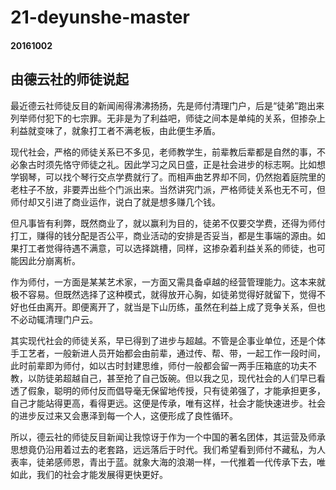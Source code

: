 21-deyunshe-master
==========
#### 20161002
## 由德云社的师徒说起

最近德云社师徒反目的新闻闹得沸沸扬扬，先是师付清理门户，后是“徒弟”跑出来列举师付犯下的七宗罪。无非是为了利益吧，师徒之间本是单纯的关系，但掺杂上利益就变味了，就象打工者不满老板，由此便生矛盾。

现代社会，严格的师徒关系已不多见，老师教学生，前辈教后辈都是自然的事，不必象古时须先恪守师徒之礼。因此学习之风日盛，正是社会进步的标志啊。比如想学钢琴，可以找个琴行交点学费就行了。而相声曲艺界却不同，仍然抱着庭院里的老柱子不放，非要弄出些个门派出来。当然讲究门派，严格师徒关系也无不可，但师付却又引进了商业运作，说白了就是想多赚几个钱。

但凡事皆有利弊，既然商业了，就以赢利为目的，徒弟不仅要交学费，还得为师付打工，赚得的钱分配是否公平，商业活动的安排是否妥当，都是生事端的源由。如果打工者觉得待遇不满意，可以选择跳槽，同样，这掺杂着利益关系的师徒，也可能因此分崩离析。

作为师付，一方面是某某艺术家，一方面又需具备卓越的经营管理能力。这本来就极不容易。但既然选择了这种模式，就得放开心胸，如徒弟觉得好就留下，觉得不好也任由离开。即便离开了，就当是下山历练，虽然在利益上成了竞争关系，但也不必动辄清理门户云。

其实现代社会的师徒关系，早已得到了进步与超越。不管是企事业单位，还是个体手工艺者，一般新进人员开始都会由前辈，通过传、帮、带，一起工作一段时间，此时前辈即为师付，如以古时封建思维，师付一般都会留一两手压箱底的功夫不教，以防徒弟超越自己，甚至抢了自己饭碗。但以我之见，现代社会的人们早已看透了假象，聪明的师付反而倡导毫无保留地传授，只有徒弟强了，才能承担更多，自己才能站得更高，看得更远。这便是传承，唯有这样，社会才能快速进步。社会的进步反过来又会惠泽到每一个人，这便形成了良性循环。

所以，德云社的师徒反目新闻让我惊讶于作为一个中国的著名团体，其运营及师承思想竟仍沿用着过去的老套路，远远落后于时代。我们希望看到师付不藏私，为人表率，徒弟感师恩，青出于蓝。就象大海的浪潮一样，一代推着一代传承下去，唯如此，我们的社会才能发展得更快更好。
